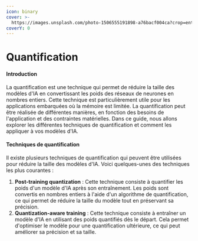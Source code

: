 ```yaml
---
icon: binary
cover: >-
  https://images.unsplash.com/photo-1506555191898-a76bacf004ca?crop=entropy&cs=srgb&fm=jpg&ixid=M3wxOTcwMjR8MHwxfHNlYXJjaHwxfHxudW1iZXJzfGVufDB8fHx8MTc0MTU1Mjc2OHww&ixlib=rb-4.0.3&q=85
coverY: 0
---
```


# Quantification

#### Introduction

La quantification est une technique qui permet de réduire la taille des modèles d'IA en convertissant les poids des réseaux de neurones en nombres entiers. Cette technique est particulièrement utile pour les applications embarquées où la mémoire est limitée. La quantification peut être réalisée de différentes manières, en fonction des besoins de l'application et des contraintes matérielles. Dans ce guide, nous allons explorer les différentes techniques de quantification et comment les appliquer à vos modèles d'IA.

#### Techniques de quantification

Il existe plusieurs techniques de quantification qui peuvent être utilisées pour réduire la taille des modèles d'IA. Voici quelques-unes des techniques les plus courantes :

1. **Post-training quantization** : Cette technique consiste à quantifier les poids d'un modèle d'IA après son entraînement. Les poids sont convertis en nombres entiers à l'aide d'un algorithme de quantification, ce qui permet de réduire la taille du modèle tout en préservant sa précision.
2. **Quantization-aware training** : Cette technique consiste à entraîner un modèle d'IA en utilisant des poids quantifiés dès le départ. Cela permet d'optimiser le modèle pour une quantification ultérieure, ce qui peut améliorer sa précision et sa taille.
